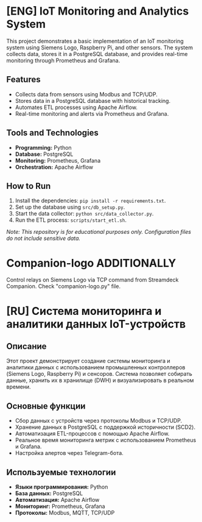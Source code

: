 # [ENG] IoT Monitoring and Analytics System

This project demonstrates a basic implementation of an IoT monitoring system using Siemens Logo, Raspberry Pi, and other sensors. The system collects data, stores it in a PostgreSQL database, and provides real-time monitoring through Prometheus and Grafana.

## Features
- Collects data from sensors using Modbus and TCP/UDP.
- Stores data in a PostgreSQL database with historical tracking.
- Automates ETL processes using Apache Airflow.
- Real-time monitoring and alerts via Prometheus and Grafana.

## Tools and Technologies
- **Programming:** Python
- **Database:** PostgreSQL
- **Monitoring:** Prometheus, Grafana
- **Orchestration:** Apache Airflow

## How to Run
1. Install the dependencies: `pip install -r requirements.txt`.
2. Set up the database using `src/db_setup.py`.
3. Start the data collector: `python src/data_collector.py`.
4. Run the ETL process: `scripts/start_etl.sh`.

*Note: This repository is for educational purposes only. Configuration files do not include sensitive data.*

# Сompanion-logo ADDITIONALLY
Control relays on Siemens Logo via TCP command from Streamdeck Companion. Check "companion-logo.py" file.

# [RU] Система мониторинга и аналитики данных IoT-устройств

## Описание
Этот проект демонстрирует создание системы мониторинга и аналитики данных с использованием промышленных контроллеров (Siemens Logo, Raspberry Pi) и сенсоров. Система позволяет собирать данные, хранить их в хранилище (DWH) и визуализировать в реальном времени.

## Основные функции
- Сбор данных с устройств через протоколы Modbus и TCP/UDP.
- Хранение данных в PostgreSQL с поддержкой историчности (SCD2).
- Автоматизация ETL-процессов с помощью Apache Airflow.
- Реальное время мониторинга метрик с использованием Prometheus и Grafana.
- Настройка алертов через Telegram-бота.

## Используемые технологии
- **Языки программирования:** Python
- **База данных:** PostgreSQL
- **Автоматизация:** Apache Airflow
- **Мониторинг:** Prometheus, Grafana
- **Протоколы:** Modbus, MQTT, TCP/UDP

